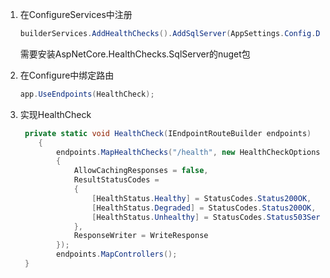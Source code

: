 1. 在ConfigureServices中注册

   ```c#
   builderServices.AddHealthChecks().AddSqlServer(AppSettings.Config.DBConnectionString);
   ```

   需要安装AspNetCore.HealthChecks.SqlServer的nuget包

2. 在Configure中绑定路由

   ```c#
   app.UseEndpoints(HealthCheck);
   ```

3. 实现HealthCheck

   ```c#
    private static void HealthCheck(IEndpointRouteBuilder endpoints)
       {
           endpoints.MapHealthChecks("/health", new HealthCheckOptions
           {
               AllowCachingResponses = false,
               ResultStatusCodes =
               {
                   [HealthStatus.Healthy] = StatusCodes.Status200OK,
                   [HealthStatus.Degraded] = StatusCodes.Status200OK,
                   [HealthStatus.Unhealthy] = StatusCodes.Status503ServiceUnavailable
               },
               ResponseWriter = WriteResponse
           });
           endpoints.MapControllers();
    }
   ```

   

